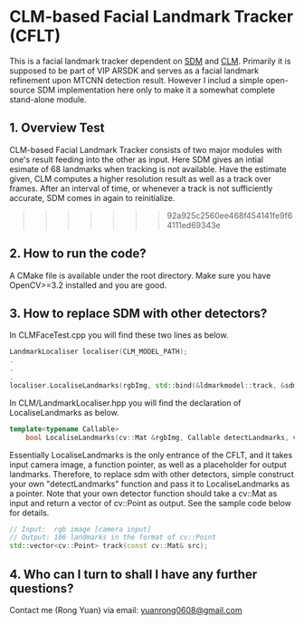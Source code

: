 # CLM-based Facial Landmark Tracker (CFLT)
This is a facial landmark tracker dependent on [SDM](https://github.com/zeusees/HyperLandmark) and [CLM](https://github.com/TadasBaltrusaitis/OpenFace). Primarily it is supposed to be part of VIP ARSDK and serves as a facial landmark refinement upon MTCNN detection result. However I includ a simple open-source SDM implementation here only to make it a somewhat complete stand-alone module. 

## 1. Overview Test
CLM-based Facial Landmark Tracker consists of two major modules with one's result feeding into the other as input. Here SDM gives an intial esimate of 68 landmarks when tracking is not available. Have the estimate given, CLM computes a higher resolution result as well as a track over frames. After an interval of time, or whenever a track is not sufficiently accurate, SDM comes in again to reinitialize.  
>>>>>>> 92a925c2560ee468f454141fe9f64111ed69343e

## 2. How to run the code?
A CMake file is available under the root directory. Make sure you have OpenCV>=3.2 installed and you are good.  

## 3. How to replace SDM with other detectors?
In CLMFaceTest.cpp you will find these two lines as below.  
```c++
LandmarkLocaliser localiser(CLM_MODEL_PATH);
.
.
.
localiser.LocaliseLandmarks(rgbImg, std::bind(&ldmarkmodel::track, &sdm, std::placeholders::_1), lmks);  
```

In CLM/LandmarkLocaliser.hpp you will find the declaration of LocaliseLandmarks as below.
```c++
template<typename Callable>
    bool LocaliseLandmarks(cv::Mat &rgbImg, Callable detectLandmarks, vector<cv::Point> &lmks2d)
```

Essentially LocaliseLandmarks is the only entrance of the CFLT, and it takes input camera image, a function pointer, as well as a placeholder for output landmarks. Therefore, to replace sdm with other detectors, simple construct your own "detectLandmarks" function and pass it to LocaliseLandmarks as a pointer. Note that your own detector function should take a cv::Mat as input and return a vector of cv::Point as output. See the sample code below for details.  

```c++
// Input:  rgb image [camera input]
// Output: 106 landmarks in the format of cv::Point
std::vector<cv::Point> track(const cv::Mat& src);
```

## 4. Who can I turn to shall I have any further questions?
Contact me (Rong Yuan) via email: yuanrong0608@gmail.com
